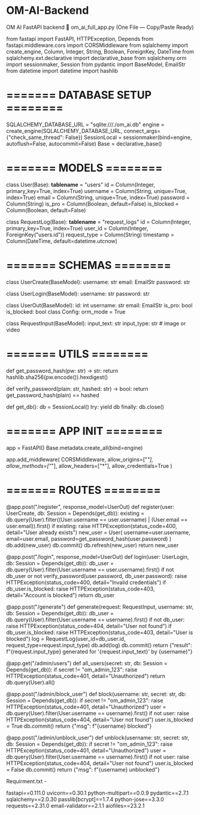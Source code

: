 # OM-AI-Backend
OM AI FastAPI backend
🧠 om_ai_full_app.py (One File — Copy/Paste Ready)

from fastapi import FastAPI, HTTPException, Depends
from fastapi.middleware.cors import CORSMiddleware
from sqlalchemy import create_engine, Column, Integer, String, Boolean, ForeignKey, DateTime
from sqlalchemy.ext.declarative import declarative_base
from sqlalchemy.orm import sessionmaker, Session
from pydantic import BaseModel, EmailStr
from datetime import datetime
import hashlib

# ======= DATABASE SETUP ========
SQLALCHEMY_DATABASE_URL = "sqlite:///./om_ai.db"
engine = create_engine(SQLALCHEMY_DATABASE_URL, connect_args={"check_same_thread": False})
SessionLocal = sessionmaker(bind=engine, autoflush=False, autocommit=False)
Base = declarative_base()

# ======= MODELS ========
class User(Base):
    __tablename__ = "users"
    id = Column(Integer, primary_key=True, index=True)
    username = Column(String, unique=True, index=True)
    email = Column(String, unique=True, index=True)
    password = Column(String)
    is_pro = Column(Boolean, default=False)
    is_blocked = Column(Boolean, default=False)

class RequestLog(Base):
    __tablename__ = "request_logs"
    id = Column(Integer, primary_key=True, index=True)
    user_id = Column(Integer, ForeignKey("users.id"))
    request_type = Column(String)
    timestamp = Column(DateTime, default=datetime.utcnow)

# ======= SCHEMAS ========
class UserCreate(BaseModel):
    username: str
    email: EmailStr
    password: str

class UserLogin(BaseModel):
    username: str
    password: str

class UserOut(BaseModel):
    id: int
    username: str
    email: EmailStr
    is_pro: bool
    is_blocked: bool
    class Config:
        orm_mode = True

class RequestInput(BaseModel):
    input_text: str
    input_type: str  # image or video

# ======= UTILS ========
def get_password_hash(pw: str) -> str:
    return hashlib.sha256(pw.encode()).hexdigest()

def verify_password(plain: str, hashed: str) -> bool:
    return get_password_hash(plain) == hashed

def get_db():
    db = SessionLocal()
    try:
        yield db
    finally:
        db.close()

# ======= APP INIT ========
app = FastAPI()
Base.metadata.create_all(bind=engine)

app.add_middleware(
    CORSMiddleware,
    allow_origins=["*"],
    allow_methods=["*"],
    allow_headers=["*"],
    allow_credentials=True
)

# ======= ROUTES ========

@app.post("/register", response_model=UserOut)
def register(user: UserCreate, db: Session = Depends(get_db)):
    existing = db.query(User).filter((User.username == user.username) | (User.email == user.email)).first()
    if existing:
        raise HTTPException(status_code=400, detail="User already exists")
    new_user = User(
        username=user.username,
        email=user.email,
        password=get_password_hash(user.password)
    )
    db.add(new_user)
    db.commit()
    db.refresh(new_user)
    return new_user

@app.post("/login", response_model=UserOut)
def login(user: UserLogin, db: Session = Depends(get_db)):
    db_user = db.query(User).filter(User.username == user.username).first()
    if not db_user or not verify_password(user.password, db_user.password):
        raise HTTPException(status_code=400, detail="Invalid credentials")
    if db_user.is_blocked:
        raise HTTPException(status_code=403, detail="Account is blocked")
    return db_user

@app.post("/generate")
def generate(request: RequestInput, username: str, db: Session = Depends(get_db)):
    db_user = db.query(User).filter(User.username == username).first()
    if not db_user:
        raise HTTPException(status_code=404, detail="User not found")
    if db_user.is_blocked:
        raise HTTPException(status_code=403, detail="User is blocked")
    log = RequestLog(user_id=db_user.id, request_type=request.input_type)
    db.add(log)
    db.commit()
    return {"result": f"{request.input_type} generated for '{request.input_text}' by {username}"}

@app.get("/admin/users")
def all_users(secret: str, db: Session = Depends(get_db)):
    if secret != "om_admin_123":
        raise HTTPException(status_code=401, detail="Unauthorized")
    return db.query(User).all()

@app.post("/admin/block_user")
def block(username: str, secret: str, db: Session = Depends(get_db)):
    if secret != "om_admin_123":
        raise HTTPException(status_code=401, detail="Unauthorized")
    user = db.query(User).filter(User.username == username).first()
    if not user:
        raise HTTPException(status_code=404, detail="User not found")
    user.is_blocked = True
    db.commit()
    return {"msg": f"{username} blocked"}

@app.post("/admin/unblock_user")
def unblock(username: str, secret: str, db: Session = Depends(get_db)):
    if secret != "om_admin_123":
        raise HTTPException(status_code=401, detail="Unauthorized")
    user = db.query(User).filter(User.username == username).first()
    if not user:
        raise HTTPException(status_code=404, detail="User not found")
    user.is_blocked = False
    db.commit()
    return {"msg": f"{username} unblocked"}
    
Requirment.txt - 

fastapi==0.111.0
uvicorn==0.30.1
python-multipart==0.0.9
pydantic==2.7.1
sqlalchemy==2.0.30
passlib[bcrypt]==1.7.4
python-jose==3.3.0
requests==2.31.0
email-validator==2.1.1
aiofiles==23.2.1
